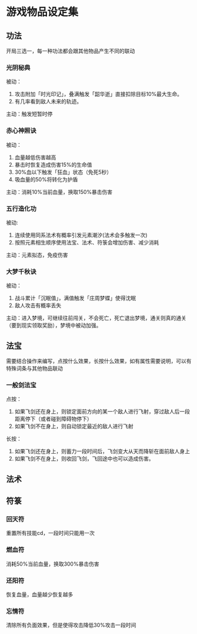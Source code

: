 # 游戏物品设定集

## 功法
开局三选一，每一种功法都会跟其他物品产生不同的联动
### 光阴秘典
被动：
1. 攻击附加「时光印记」，叠满触发「韶华逝」直接扣除目标10%最大生命。
2. 有几率看到敌人未来的轨迹。

主动：触发短暂时停

### 赤心神照诀
被动：
1. 血量越低伤害越高
2. 暴击时恢复造成伤害15%的生命值
3. 30%血以下触发「狂血」状态（免死5秒）
4. 吸血量的50%将转化为护盾

主动：消耗10%当前血量，换取150%暴击伤害

### 五行造化功
被动:
1. 连续使用同系法术有概率引发元素潮汐(法术会多触发一次)
2. 按照元素相生顺序使用法宝、法术、符箓会增加伤害、减少消耗

主动：元素拟态，免疫伤害


### 大梦千秋诀
被动：
1. 战斗累计「沉眠值」，满值触发「庄周梦蝶」使得沈眠
2. 敌人攻击有概率丢失

主动：进入梦境，可继续往前闯关，不会死亡，死亡退出梦境，通关则真的通关（要到现实领取奖励），梦境中被动加强。


## 法宝
需要结合操作来编写，点按什么效果，长按什么效果，如有属性需要说明，可以有特殊词条与其他物品联动
### 一般剑法宝
点按：
1. 如果飞剑还在身上，则锁定面前方向的某一个敌人进行飞射，穿过敌人后一段距离停下（或者碰到障碍物停下）
2. 如果飞剑不在身上，则自动锁定最近的敌人进行飞射

长按：
1. 如果飞剑还在身上，则蓄力一段时间后，飞剑变大从天而降斩在面前敌人身上
2. 如果飞剑不在身上，则收回飞剑，飞回途中也可以造成伤害。



## 法术

## 符箓

### 回天符

重置所有技能cd，一段时间只能用一次

### 燃血符
消耗50%当前血量，换取300%暴击伤害

### 还阳符
恢复血量，血量越少恢复越多

### 忘情符
清除所有负面效果，但是使得攻击降低30%攻击一段时间

